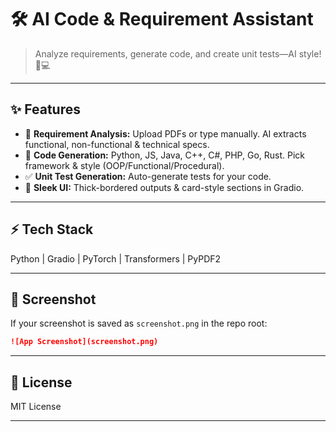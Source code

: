 # 🛠 AI Code & Requirement Assistant

> Analyze requirements, generate code, and create unit tests—AI style! 🤖💻

---

## ✨ Features

* 📄 **Requirement Analysis:** Upload PDFs or type manually. AI extracts functional, non-functional & technical specs.
* 🧩 **Code Generation:** Python, JS, Java, C++, C#, PHP, Go, Rust. Pick framework & style (OOP/Functional/Procedural).
* ✅ **Unit Test Generation:** Auto-generate tests for your code.
* 🎨 **Sleek UI:** Thick-bordered outputs & card-style sections in Gradio.

---

## ⚡ Tech Stack

Python | Gradio | PyTorch | Transformers | PyPDF2

---

## 📸 Screenshot

If your screenshot is saved as `screenshot.png` in the repo root:

```markdown
![App Screenshot](screenshot.png)
```

---

## 📝 License

MIT License

---
